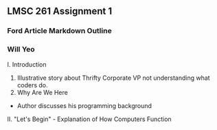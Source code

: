 ## LMSC 261 Assignment 1
### Ford Article Markdown Outline
### Will Yeo  

I. Introduction
 1. Illustrative story about Thrifty Corporate VP not understanding what coders do.  
 2. Why Are We Here  
 - Author discusses his programming background  
   
II. "Let's Begin" - Explanation of How Computers Function
